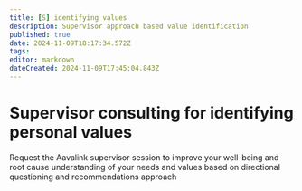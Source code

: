 ```yaml
---
title: [S] identifying values
description: Supervisor approach based value identification
published: true
date: 2024-11-09T18:17:34.572Z
tags: 
editor: markdown
dateCreated: 2024-11-09T17:45:04.843Z
---
```


# Supervisor consulting for identifying personal values

Request the Aavalink supervisor session to improve your well-being and root cause understanding of your needs and values based on directional questioning and recommendations approach